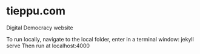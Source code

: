 # tieppu.com
Digital Democracy website

To run locally, navigate to the local folder, enter in a terminal window: jekyll serve
Then run at localhost:4000
